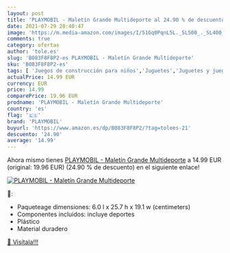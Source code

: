 ```yaml
---
layout: post
title: 'PLAYMOBIL - Maletín Grande Multideporte al 24.90 % de descuento'
date: 2021-07-29 20:40:47
image: 'https://m.media-amazon.com/images/I/51Gq0PqnL5L._SL500_._SL400_.jpg'
comments: true
category: ofertas
author: 'tole.es'
slug: 'B083F8F8P2-es PLAYMOBIL - Maletín Grande Multideporte'
sku: 'B083F8F8P2-es'
tags: [ 'Juegos de construcción para niños','Juguetes','Juguetes y juegos','playmobil', ]
actualPrice: 14.99 EUR
currency: EUR
price: 14.99
comparePrice: 19.96 EUR
prodname: 'PLAYMOBIL - Maletín Grande Multideporte'
country: 'es'
flag: '🇪🇸'
brand: 'PLAYMOBIL'
buyurl: 'https://www.amazon.es/dp/B083F8F8P2/?tag=tolees-21'
descuento: '24.90'
average: '14.99'
---
```


Ahora mismo tienes [PLAYMOBIL - Maletín Grande Multideporte](https://www.amazon.es/dp/B083F8F8P2/?tag=tolees-21) a 14.99 EUR (original: 19.96 EUR) (24.90 %  de descuento) en el siguiente enlace!

[![PLAYMOBIL - Maletín Grande Multideporte](https://m.media-amazon.com/images/I/51Gq0PqnL5L._SL500_._SL400_.jpg)](https://www.amazon.es/dp/B083F8F8P2/?tag=tolees-21)

🔎:

- Paqueteage dimensiones: 6.0 l x 25.7 h x 19.1 w (centimeters)
- Componentes incluidos: incluye deportes
- Plástico
- Material duradero

[🛒 Visítala!!!](https://www.amazon.es/dp/B083F8F8P2/?tag=tolees-21)
